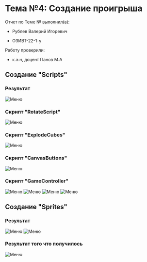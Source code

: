 # Тема №4: Создание проигрыша

Отчет по Теме № выполнил(а):

- Рублев Валерий Игоревич
  
- ОЗИВТ-22-1-у

Работу проверили:

- к.э.н, доцент Панов М.А

## Создание "Scripts"
### Результат
![Меню](https://github.com/xgoldnght/Application-development/blob/Lab-4/pic/Screenshot_2.png)
### Скрипт "RotateScript"
![Меню](https://github.com/xgoldnght/Application-development/blob/Lab-4/pic/Screenshot_3.png)
### Скрипт "ExplodeCubes"
![Меню](https://github.com/xgoldnght/Application-development/blob/Lab-4/pic/Screenshot_4.png)
### Скрипт "CanvasButtons"
![Меню](https://github.com/xgoldnght/Application-development/blob/Lab-4/pic/Screenshot_5.png)
### Скрипт "GameController"
![Меню](https://github.com/xgoldnght/Application-development/blob/Lab-4/pic/Screenshot_6.png)
![Меню](https://github.com/xgoldnght/Application-development/blob/Lab-4/pic/Screenshot_7.png)
![Меню](https://github.com/xgoldnght/Application-development/blob/Lab-4/pic/Screenshot_8.png)
![Меню](https://github.com/xgoldnght/Application-development/blob/Lab-4/pic/Screenshot_9.png)

## Создание "Sprites"
### Результат
![Меню](https://github.com/xgoldnght/Application-development/blob/Lab-4/pic/Screenshot_10.png)
![Меню](https://github.com/xgoldnght/Application-development/blob/Lab-4/pic/Screenshot_1.png)
### Результат того что получилось 
![Меню](https://github.com/xgoldnght/Application-development/blob/Lab-4/pic/Screenshot_11.png)
